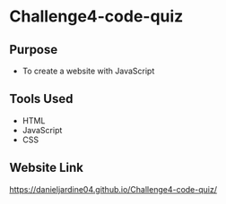 # Challenge4-code-quiz

## Purpose
* To create a website with JavaScript

## Tools Used
* HTML 
* JavaScript
* CSS

## Website Link 

 https://danieljardine04.github.io/Challenge4-code-quiz/


